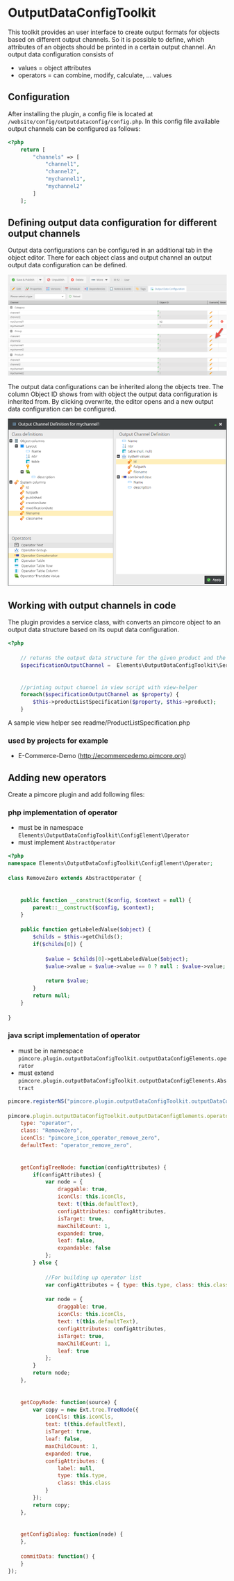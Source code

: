 # OutputDataConfigToolkit

This toolkit provides an user interface to create output formats for objects based on different output channels.
So it is possible to define, which attributes of an objects should be printed in a certain output channel.
An output data configuration consists of
- values = object attributes
- operators = can combine, modify, calculate, ... values

## Configuration

After installing the plugin, a config file is located at `/website/config/outputdataconfig/config.php`. In this config file available output channels can be configured as follows:

```php
<?php
    return [
        "channels" => [
            "channel1",
            "channel2",
            "mychannel1",
            "mychannel2"
        ]
    ];
```

## Defining output data configuration for different output channels

Output data configurations can be configured in an additional tab in the object editor.
There for each object class and output channel an output output data configuration can be defined.

![list](readme/img/list.png)


The output data configurations can be inherited along the objects tree. The column Object ID shows from with object the output data configuration is inherited from.
By clicking overwrite, the editor opens and a new output data configuration can be configured.

![editor](readme/img/editor.png)


## Working with output channels in code

The plugin provides a service class, with converts an pimcore object to an output data structure based on its ouput data configuration.

```php
<?php

    // returns the output data structure for the given product and the output channel productdetail_specification
    $specificationOutputChannel =  Elements\OutputDataConfigToolkit\Service::getOutputDataConfig($product, "productdetail_specification");


    //printing output channel in view script with view-helper
    foreach($specificationOutputChannel as $property) {
        $this->productListSpecification($property, $this->product);
    }

```

A sample view helper see readme/ProductListSpecification.php

### used by projects for example
- E-Commerce-Demo (http://ecommercedemo.pimcore.org)

## Adding new operators
Create a pimcore plugin and add following files:

### php implementation of operator
- must be in namespace `Elements\OutputDataConfigToolkit\ConfigElement\Operator`
- must implement `AbstractOperator`


```php
<?php
namespace Elements\OutputDataConfigToolkit\ConfigElement\Operator;

class RemoveZero extends AbstractOperator {


    public function __construct($config, $context = null) {
        parent::__construct($config, $context);
    }

    public function getLabeledValue($object) {
        $childs = $this->getChilds();
        if($childs[0]) {

            $value = $childs[0]->getLabeledValue($object);
            $value->value = $value->value == 0 ? null : $value->value;

            return $value;
        }
        return null;
    }

}
```

### java script implementation of operator
- must be in namespace `pimcore.plugin.outputDataConfigToolkit.outputDataConfigElements.operator`
- must extend `pimcore.plugin.outputDataConfigToolkit.outputDataConfigElements.Abstract`

```javascript
pimcore.registerNS("pimcore.plugin.outputDataConfigToolkit.outputDataConfigElements.operator.RemoveZero");

pimcore.plugin.outputDataConfigToolkit.outputDataConfigElements.operator.RemoveZero = Class.create(pimcore.plugin.outputDataConfigToolkit.outputDataConfigElements.Abstract, {
    type: "operator",
    class: "RemoveZero",
    iconCls: "pimcore_icon_operator_remove_zero",
    defaultText: "operator_remove_zero",


    getConfigTreeNode: function(configAttributes) {
        if(configAttributes) {
            var node = {
                draggable: true,
                iconCls: this.iconCls,
                text: t(this.defaultText),
                configAttributes: configAttributes,
                isTarget: true,
                maxChildCount: 1,
                expanded: true,
                leaf: false,
                expandable: false
            };
        } else {

            //For building up operator list
            var configAttributes = { type: this.type, class: this.class};

            var node = {
                draggable: true,
                iconCls: this.iconCls,
                text: t(this.defaultText),
                configAttributes: configAttributes,
                isTarget: true,
                maxChildCount: 1,
                leaf: true
            };
        }
        return node;
    },


    getCopyNode: function(source) {
        var copy = new Ext.tree.TreeNode({
            iconCls: this.iconCls,
            text: t(this.defaultText),
            isTarget: true,
            leaf: false,
            maxChildCount: 1,
            expanded: true,
            configAttributes: {
                label: null,
                type: this.type,
                class: this.class
            }
        });
        return copy;
    },


    getConfigDialog: function(node) {
    },

    commitData: function() {
    }
});
```